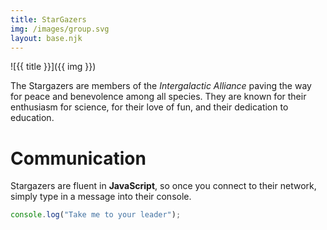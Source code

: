```yaml
---
title: StarGazers
img: /images/group.svg
layout: base.njk
---
```


![{{ title }}]({{ img }})

The Stargazers are members of the _Intergalactic Alliance_ paving the way for peace and benevolence among all species. They are known for their enthusiasm for science, for their love of fun, and their dedication to education.

# Communication

Stargazers are fluent in **JavaScript**, so once you connect to their network, simply type in a message into their console.

```js
console.log("Take me to your leader");
```
